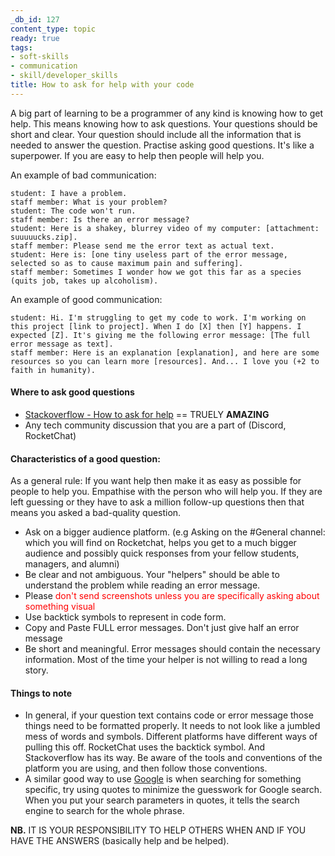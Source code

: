 ```yaml
---
_db_id: 127
content_type: topic
ready: true
tags:
- soft-skills
- communication
- skill/developer_skills
title: How to ask for help with your code
---
```


A big part of learning to be a programmer of any kind is knowing how to get help. This means knowing how to ask questions. Your questions should be short and clear. Your question should include all the information that is needed to answer the question. Practise asking good questions. It's like a superpower. If you are easy to help then people will help you.

An example of bad communication:

```
student: I have a problem.
staff member: What is your problem?
student: The code won't run.
staff member: Is there an error message?
student: Here is a shakey, blurrey video of my computer: [attachment: suuuuucks.zip].
staff member: Please send me the error text as actual text.
student: Here is: [one tiny useless part of the error message, selected so as to cause maximum pain and suffering].
staff member: Sometimes I wonder how we got this far as a species (quits job, takes up alcoholism).
```

An example of good communication:

```
student: Hi. I'm struggling to get my code to work. I'm working on this project [link to project]. When I do [X] then [Y] happens. I expected [Z]. It's giving me the following error message: [The full error message as text].
staff member: Here is an explanation [explanation], and here are some resources so you can learn more [resources]. And... I love you (+2 to faith in humanity).
```

#### Where to ask good questions

- [Stackoverflow - How to ask for help](https://stackoverflow.com/help/how-to-ask) == TRUELY **AMAZING**
- Any tech community discussion that you are a part of (Discord, RocketChat)

#### Characteristics of a good question:

As a general rule: If you want help then make it as easy as possible for people to help you. Empathise with the person who will help you. If they are left guessing or they have to ask a million follow-up questions then that means you asked a bad-quality question.

- Ask on a bigger audience platform. (e.g Asking on the #General channel: which you will find on Rocketchat, helps you get to a much bigger audience and possibly quick responses from your fellow students, managers, and alumni)
- Be clear and not ambiguous. Your "helpers" should be able to understand the problem while reading an error message.
- Please <span style="color:red">don't send screenshots unless you are specifically asking about something visual</span>
- Use backtick symbols to represent in code form.
- Copy and Paste FULL error messages. Don't just give half an error message
- Be short and meaningful. Error messages should contain the necessary information. Most of the time your helper is not willing to read a long story.

#### Things to note

- In general, if your question text contains code or error message those things need to be formatted properly. It needs to not look like a jumbled mess of words and symbols. Different platforms have different ways of pulling this off. RocketChat uses the backtick symbol. And Stackoverflow has its way. Be aware of the tools and conventions of the platform you are using, and then follow those conventions.
- A similar good way to use [Google](https://www.google.com) is when searching for something specific, try using quotes to minimize the guesswork for Google search. When you put your search parameters in quotes, it tells the search engine to search for the whole phrase.

**NB.** IT IS YOUR RESPONSIBILITY TO HELP OTHERS WHEN AND IF YOU HAVE THE ANSWERS (basically help and be helped).